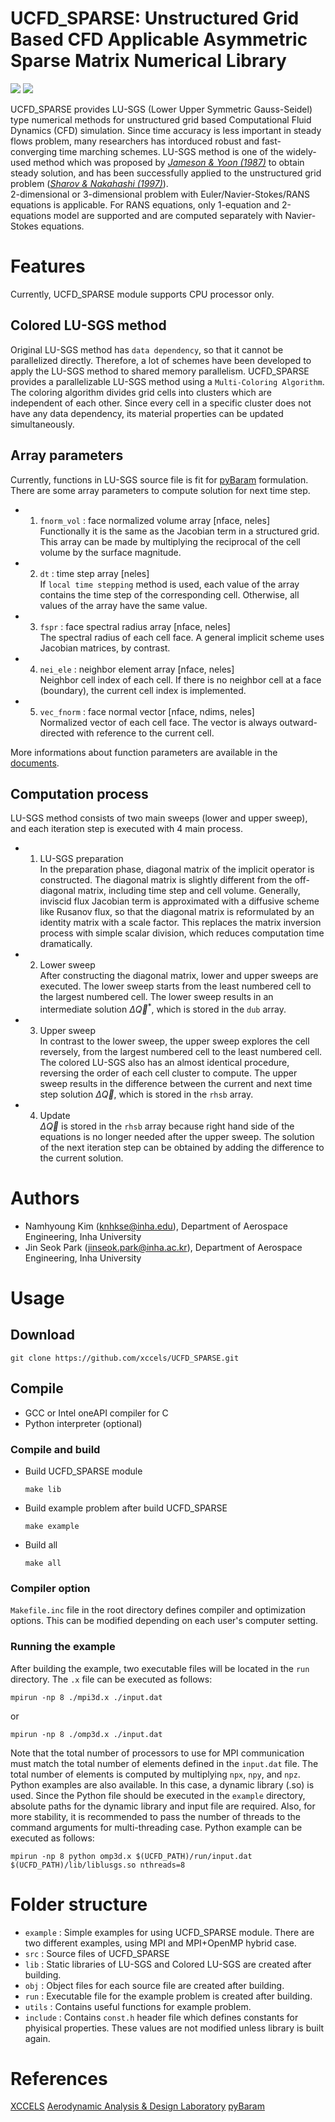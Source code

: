 # UCFD_SPARSE: Unstructured Grid Based CFD Applicable Asymmetric Sparse Matrix Numerical Library
[![](https://img.shields.io/badge/documentation-32CD32)](https://xccels.github.io/UCFD_SPARSE/)
![](https://img.shields.io/badge/license-MIT_License-yellow.svg)

UCFD_SPARSE provides LU-SGS (Lower Upper Symmetric Gauss-Seidel) type numerical methods for unstructured grid based Computational Fluid Dynamics (CFD) simulation. Since time accuracy is less important in steady flows problem, many researchers has intorduced robust and fast-converging time marching schemes. LU-SGS method is one of the widely-used method which was proposed by *[Jameson & Yoon (1987)](https://arc.aiaa.org/doi/abs/10.2514/3.9724)* to obtain steady solution, and has been successfully applied to the unstructured grid problem (*[Sharov & Nakahashi (1997)](https://arc.aiaa.org/doi/10.2514/6.1997-2102)*).  
2-dimensional or 3-dimensional problem with Euler/Navier-Stokes/RANS equations is applicable. For RANS equations, only 1-equation and 2-equations model are supported and are computed separately with Navier-Stokes equations.


# Features
Currently, UCFD_SPARSE module supports CPU processor only.

## Colored LU-SGS method
Original LU-SGS method has `data dependency`, so that it cannot be parallelized directly. Therefore, a lot of schemes have been developed to apply the LU-SGS method to shared memory parallelism. UCFD_SPARSE provides a parallelizable LU-SGS method using a `Multi-Coloring Algorithm`. The coloring algorithm divides grid cells into clusters which are independent of each other. Since every cell in a specific cluster does not have any data dependency, its material properties can be updated simultaneously.

## Array parameters
Currently, functions in LU-SGS source file is fit for [pyBaram](https://gitlab.com/aadl_inha/pyBaram) formulation. There are some array parameters to compute solution for next time step.  

- 1) `fnorm_vol` : face normalized volume array [nface, neles]  
    Functionally it is the same as the Jacobian term in a structured grid. This array can be made by multiplying the reciprocal of the cell volume by the surface magnitude.

- 2) `dt` : time step array [neles]  
    If `local time stepping` method is used, each value of the array contains the time step of the corresponding cell. Otherwise, all values of the array have the same value.

- 3) `fspr` : face spectral radius array [nface, neles]  
    The spectral radius of each cell face. A general implicit scheme uses Jacobian matrices, by contrast.

- 4) `nei_ele` : neighbor element array [nface, neles]  
    Neighbor cell index of each cell. If there is no neighbor cell at a face (boundary), the current cell index is implemented.

- 5) `vec_fnorm` : face normal vector [nface, ndims, neles]  
    Normalized vector of each cell face. The vector is always outward-directed with reference to the current cell.

More informations about function parameters are available in the [documents](https://xccels.github.io/UCFD_SPARSE/).



## Computation process
LU-SGS method consists of two main sweeps (lower and upper sweep), and each iteration step is executed with 4 main process.

- 1) LU-SGS preparation  
    In the preparation phase, diagonal matrix of the implicit operator is constructed. The diagonal matrix is slightly different from the off-diagonal matrix, including time step and cell volume. Generally, inviscid flux Jacobian term is approximated with a diffusive scheme like Rusanov flux, so that the diagonal matrix is reformulated by an identity matrix with a scale factor. This replaces the matrix inversion process with simple scalar division, which reduces computation time dramatically.

- 2) Lower sweep  
    After constructing the diagonal matrix, lower and upper sweeps are executed. The lower sweep starts from the least numbered cell to the largest numbered cell. The lower sweep results in an intermediate solution $\Delta \vec{Q}^*$, which is stored in the `dub` array.

- 3) Upper sweep  
    In contrast to the lower sweep, the upper sweep explores the cell reversely, from the largest numbered cell to the least numbered cell. The colored LU-SGS also has an almost identical procedure, reversing the order of each cell cluster to compute. The upper sweep results in the difference between the current and next time step solution $\Delta \vec{Q}$, which is stored in the `rhsb` array.

- 4) Update  
    $\Delta \vec{Q}$ is stored in the `rhsb` array because right hand side of the equations is no longer needed after the upper sweep. The solution of the next iteration step can be obtained by adding the difference to the current solution.


# Authors
- Namhyoung Kim (knhkse@inha.edu), Department of Aerospace Engineering, Inha University
- Jin Seok Park (jinseok.park@inha.ac.kr), Department of Aerospace Engineering, Inha University


# Usage

## Download
```
git clone https://github.com/xccels/UCFD_SPARSE.git
```

## Compile
- GCC or Intel oneAPI compiler for C
- Python interpreter (optional)

### Compile and build
- Build UCFD_SPARSE module
    ```
    make lib
    ```

- Build example problem after build UCFD_SPARSE
    ```
    make example
    ```

- Build all
    ```
    make all
    ```

### Compiler option
`Makefile.inc` file in the root directory defines compiler and optimization options. This can be modified depending on each user's computer setting.

### Running the example
After building the example, two executable files will be located in the `run` directory. The `.x` file can be executed as follows:

```
mpirun -np 8 ./mpi3d.x ./input.dat
```

or

```
mpirun -np 8 ./omp3d.x ./input.dat
```

Note that the total number of processors to use for MPI communication must match the total number of elements defined in the `input.dat` file. The total number of elements is computed by multiplying `npx`, `npy`, and `npz`.  
Python examples are also available. In this case, a dynamic library (.so) is used. Since the Python file should be executed in the `example` directory, absolute paths for the dynamic library and input file are required. Also, for more stability, it is recommended to pass the number of threads to the command arguments for multi-threading case. Python example can be executed as follows:

```
mpirun -np 8 python omp3d.x $(UCFD_PATH)/run/input.dat $(UCFD_PATH)/lib/liblusgs.so nthreads=8
```


# Folder structure
- `example` : Simple examples for using UCFD_SPARSE module. There are two different examples, using MPI and MPI+OpenMP hybrid case.
- `src` : Source files of UCFD_SPARSE
- `lib` : Static libraries of LU-SGS and Colored LU-SGS are created after building.
- `obj` : Object files for each source file are created after building.
- `run` : Executable file for the example problem is created after building.
- `utils` : Contains useful functions for example problem.
- `include` : Contains `const.h` header file which defines constants for phyisical properties. These values are not modified unless library is built again.


# References
[XCCELS](https://xccels.github.io/main/)
[Aerodynamic Analysis & Design Laboratory](http://aadl.inha.ac.kr)
[pyBaram](https://gitlab.com/aadl_inha/pyBaram)

